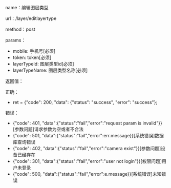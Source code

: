 name：编辑图层类型

url：/layer/editlayertype

method：post

params：

* mobile: 手机号[必须]
* token: token[必须]
* layerTypeId: 图层类型id[必须]
* layerTypeName: 图层类型名称[必须]

返回值：

正确：

* ret = {"code": 200, "data": {"status": "success", "error": "success"};

错误：

* {"code": 401, "data":{"status":"fail","error":"request param is invalid"}} [参数问题]请求参数为空或者不合法
* {"code": 501, "data":{"status":"fail","error":err.message}}[系统错误]数据库查询错误
* {"code": 402, "data":{"status":"fail","error":"camera exist"}}[参数问题]设备已经存在
* {"code": 301, "data":{"status":"fail","error":"user not login"}}[权限问题]用户未登录
* {"code": 500, "data":{"status":"fail","error":e.message}}[系统错误]未知错误
